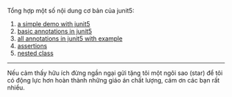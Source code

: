 Tổng hợp một số nội dung cơ bản của junit5:

1. [a simple demo with junit5](./1-first-example)
2. [basic annotations in junit5](./2-basic-template)
3. [all annotations in junit5 with example](./3-some-annotations)
4. [assertions](./4-assertions)
5. [nested class](./5-nested-class)
***
Nếu cảm thấy hữu ích đừng ngần ngại gửi tặng tôi một ngôi sao (star) để tôi có động lực hơn hoàn thành những giáo án chất lượng, cám ơn các bạn rất nhiều.
